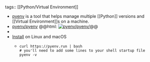 tags:: [[Python/Virtual Environment]]

- [pyenv](https://github.com/pyenv/pyenv) is a tool that helps manage multiple [[Python]] versions and [[Virtual Environment]]s on a machine.
- [pyenv/pyenv](https://github.com/pyenv/pyenv/)
  @@html: <a href="https://github.com/pyenv/pyenv/"><img src="https://github-readme-stats-astronomer.vercel.app/api/pin/?username=pyenv&repo=pyenv&theme=tokyonight" alt="pyenv/pyenv/"/></a>@@
-
- [Install](https://github.com/pyenv/pyenv/#unixmacos) on Linux and macOS
	- ```shell
	  curl https://pyenv.run | bash
	  # you'll need to add some lines to your shell startup file
	  pyenv -v
	  ```
